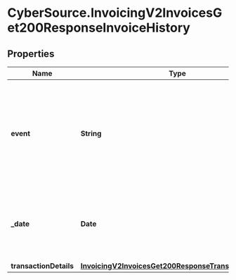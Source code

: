 # CyberSource.InvoicingV2InvoicesGet200ResponseInvoiceHistory

## Properties
Name | Type | Description | Notes
------------ | ------------- | ------------- | -------------
**event** | **String** | The event triggered for the invoice.  Possible values:  - &#x60;CREATE&#x60;  - &#x60;UPDATE&#x60;  - &#x60;SEND&#x60;  - &#x60;RESEND&#x60;  - &#x60;REMINDER&#x60;  - &#x60;PAYMENT&#x60;  - &#x60;CANCEL&#x60;  | [optional] 
**_date** | **Date** | The date and time when the invoice event was triggered in ISO 8601 format. Format: YYYY-MM-DDThh:mm:ssZ  | [optional] 
**transactionDetails** | [**InvoicingV2InvoicesGet200ResponseTransactionDetails**](InvoicingV2InvoicesGet200ResponseTransactionDetails.md) |  | [optional] 


